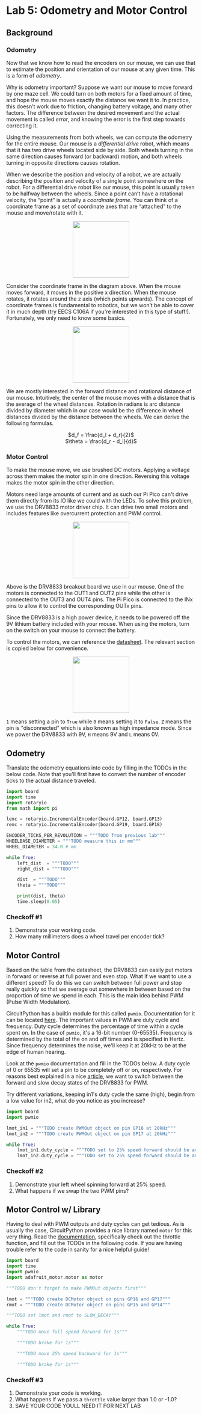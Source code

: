 # Lab 5: Odometry and Motor Control

## Background

### Odometry

Now that we know how to read the encoders on our mouse, we can use that to estimate the position and orientation of our mouse at any given time. This is a form of *odometry*.

Why is odometry important? Suppose we want our mouse to move forward by one maze cell. We could turn on both motors for a fixed amount of time, and hope the mouse moves exactly the distance we want it to. In practice, this doesn’t work due to friction, changing battery voltage, and many other factors. The difference between the desired movement and the actual movement is called *error*, and knowing the error is the first step towards correcting it.

Using the measurements from both wheels, we can compute the odometry for the entire mouse. Our mouse is a *differential drive* robot, which means that it has two drive wheels located side by side. Both wheels turning in the same direction causes forward (or backward) motion, and both wheels turning in opposite directions causes rotation.

When we describe the position and velocity of a robot, we are actually describing the position and velocity of a single point somewhere on the robot. For a differential drive robot like our mouse, this point is usually taken to be halfway between the wheels. Since a point can’t have a rotational velocity, the “point” is actually a *coordinate frame*. You can think of a coordinate frame as a set of coordinate axes that are “attached” to the mouse and move/rotate with it.

<p align="center">
    <img height="150px" src="imgs/odometry_frame.png"/>
</p>

Consider the coordinate frame in the diagram above. When the mouse moves forward, it moves in the positive x direction. When the mouse rotates, it rotates around the z axis (which points upwards). The concept of coordinate frames is fundamental to robotics, but we won’t be able to cover it in much depth (try EECS C106A if you're interested in this type of stuff!). Fortunately, we only need to know some basics.

<p align="center">
    <img height="150px" src="imgs/odometry_multi.png"/>
</p>

We are mostly interested in the forward distance and rotational distance of our mouse. Intuitively, the center of the mouse moves with a distance that is the average of the wheel distances. Rotation in radians is arc distance divided by diameter which in our case would be the difference in wheel distances divided by the distance between the wheels. We can derive the following formulas.

<p align="center">
    $d_f = \frac{d_l + d_r}{2}$
    <br>
    $\theta = \frac{d_r - d_l}{d}$
</p>

### Motor Control

To make the mouse move, we use brushed DC motors. Applying a voltage across them makes the motor spin in one direction. Reversing this voltage makes the motor spin in the other direction.

Motors need large amounts of current and as such our Pi Pico can't drive them directly from its IO like we could with the LEDs. To solve this problem, we use the DRV8833 motor driver chip. It can drive two small motors and includes features like overcurrent protection and PWM control.

<p align="center">
    <img height="150px" src="imgs/drv8833.png"/>
</p>

Above is the DRV8833 breakout board we use in our mouse. One of the motors is connected to the OUT1 and OUT2 pins while the other is connected to the OUT3 and OUT4 pins. The Pi Pico is connected to the INx pins to allow it to control the corresponding OUTx pins.

Since the DRV8833 is a high power device, it needs to be powered off the 9V lithium battery included with your mouse. When using the motors, turn on the switch on your mouse to connect the battery.

To control the motors, we can reference the [datasheet](https://www.ti.com/lit/ds/symlink/drv8833.pdf). The relevant section is copied below for convenience.

<p align="center">
    <img height="150px" src="imgs/drv_pins.png"/>
</p>

`1` means setting a pin to `True` while `0` means setting it to `False`. `Z` means the pin is "disconnected" which is also known as high impedance mode. Since we power the DRV8833 with 9V, `H` means 9V and `L` means 0V.

## Odometry

Translate the odometry equations into code by filling in the TODOs in the below code. Note that you'll first have to convert the number of encoder ticks to the actual distance traveled.

```python
import board
import time
import rotaryio
from math import pi

lenc = rotaryio.IncrementalEncoder(board.GP12, board.GP13)
renc = rotaryio.IncrementalEncoder(board.GP19, board.GP18)

ENCODER_TICKS_PER_REVOLUTION = """TODO from previous lab"""
WHEELBASE_DIAMETER = """TODO measure this in mm"""
WHEEL_DIAMETER = 34.0 # mm

while True:
    left_dist  = """TODO"""
    right_dist = """TODO"""

    dist  = """TODO"""
    theta = """TODO"""

    print(dist, theta)
    time.sleep(0.05)

```

### Checkoff #1

1. Demonstrate your working code.
2. How many millimeters does a wheel travel per encoder tick?

## Motor Control

Based on the table from the datasheet, the DRV8833 can easily put motors in forward or reverse at full power and even stop. What if we want to use a different speed? To do this we can switch between full power and stop really quickly so that we average out somewhere in between based on the proportion of time we spend in each. This is the main idea behind PWM (Pulse Width Modulation).

CircuitPython has a builtin module for this called `pwmio`. Documentation for it can be located [here](https://circuitpython.readthedocs.io/en/latest/shared-bindings/pwmio/index.html). The important values in PWM are duty cycle and frequency. Duty cycle determines the percentage of time within a cycle spent on. In the case of `pwmio`, it's a 16-bit number (0-65535). Frequency is determined by the total of the on and off times and is specified in Hertz. Since frequency determines the noise, we'll keep it at 20kHz to be at the edge of human hearing.

Look at the `pwmio` documentation and fill in the TODOs below. A duty cycle of 0 or 65535 will set a pin to be completely off or on, respectively. For reasons best explained in a nice [article](https://learn.adafruit.com/improve-brushed-dc-motor-performance/choosing-decay-mode-and-pwm-frequency), we want to switch between the forward and slow decay states of the DRV8833 for PWM.

 Try different variations, keeping in1's duty cycle the same (high), begin from a low value for in2, what do you notice as you increase?

```python
import board
import pwmio

lmot_in1 = """TODO create PWMOut object on pin GP16 at 20kHz"""
lmot_in2 = """TODO create PWMOut object on pin GP17 at 20kHz"""

while True:
    lmot_in1.duty_cycle = """TODO set to 25% speed forward should be an int"""
    lmot_in2.duty_cycle = """TODO set to 25% speed forward should be an int"""
```

### Checkoff #2

1. Demonstrate your left wheel spinning forward at 25% speed.
2. What happens if we swap the two PWM pins?

## Motor Control w/ Library

Having to deal with PWM outputs and duty cycles can get tedious. As is usually the case, CircuitPython provides a nice library named `motor` for this very thing. Read the [documentation](https://circuitpython.readthedocs.io/projects/motor/en/latest/api.html), specifically check out the throttle function, and fill out the TODOs in the following code. If you are having trouble refer to the code in sanity for a nice helpful guide! 

```python
import board
import time
import pwmio
import adafruit_motor.motor as motor

"""TODO don't forget to make PWMOut objects first"""

lmot = """TODO create DCMotor object on pins GP16 and GP17"""
rmot = """TODO create DCMotor object on pins GP15 and GP14""" 

"""TODO set lmot and rmot to SLOW_DECAY"""

while True:
    """TODO move full speed forward for 1s"""

    """TODO brake for 1s"""

    """TODO move 25% speed backward for 1s"""

    """TODO brake for 1s"""
```

### Checkoff #3

1. Demonstrate your code is working.
2. What happens if we pass a `throttle` value larger than 1.0 or -1.0?
3. SAVE YOUR CODE YOULL NEED IT FOR NEXT LAB
